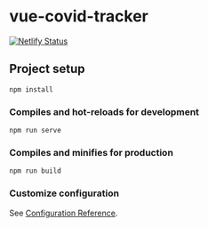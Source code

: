 # vue-covid-tracker

[![Netlify Status](https://api.netlify.com/api/v1/badges/f78b4908-43df-4e0e-ae59-0d660015189d/deploy-status)](https://app.netlify.com/sites/musing-mclean-a28bea/deploys)

## Project setup
```
npm install
```

### Compiles and hot-reloads for development
```
npm run serve
```

### Compiles and minifies for production
```
npm run build
```

### Customize configuration
See [Configuration Reference](https://cli.vuejs.org/config/).
